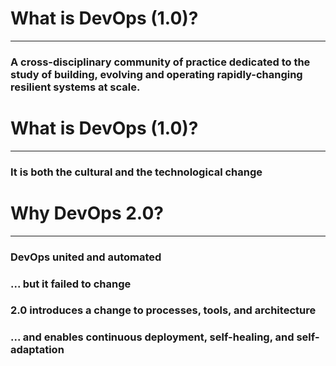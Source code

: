 # What is DevOps (1.0)?

---

### A cross-disciplinary community of practice dedicated to the study of <span class="fragment grow highlight-current-green">building</span>, <span class="fragment grow highlight-current-green">evolving</span> and <span class="fragment grow highlight-current-green">operating</span> <span class="fragment grow highlight-current-green">rapidly-changing</span> <span class="fragment grow highlight-current-green">resilient systems</span> at <span class="fragment grow highlight-current-green">scale</span>.


# What is DevOps (1.0)?

---

### It is both the cultural and the technological change


# Why DevOps 2.0?

---

### DevOps united and automated<!-- .element: class="fragment" -->
### ... but it failed to change<!-- .element: class="fragment" -->
### 2.0 introduces a change to processes, tools, and architecture<!-- .element: class="fragment" -->
### ... and enables continuous deployment, self-healing, and self-adaptation<!-- .element: class="fragment" -->